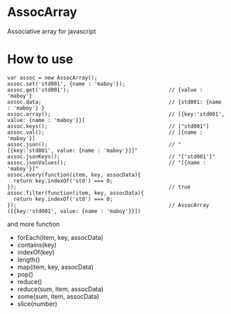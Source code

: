 # AssocArray
Associative array for javascript


How to use
==================

```
var assoc = new AssocArray();
assoc.set('std001', {name : 'maboy'});
assoc.get('std001');                                // {value : 'maboy'}
assoc.data;                                         // {std001: {name : 'maboy'} }
assoc.array();                                      // [{key:'std001', value: {name : 'maboy'}}]
assoc.keys();                                       // ["std001"]
assoc.val();                                        // [{name : 'maboy'}]
assoc.json();                                       // "[{key:'std001', value: {name : 'maboy'}}]"
assoc.jsonKeys();                                   // "['std001']"
assoc.jsonValues();                                 // "[{name : 'maboy'}]"
assoc.every(function(item, key, assocData){
  return key.indexOf('std') === 0;
});                                                 // true
assoc.filter(function(item, key, assocData){
  return key.indexOf('std') === 0;
});                                                 // AssocArray ([{key:'std001', value: {name : 'maboy'}}])

```

and more function
- forEach(item, key, assocData)
- contains(key)
- indexOf(key)
- length()
- map(item, key, assocData)
- pop()
- reduce()
- reduce(sum, item, assocData)
- some(sum, item, assocData)
- slice(number)
